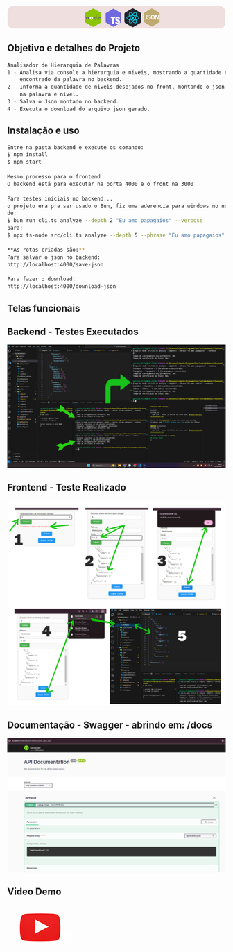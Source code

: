 <p align="center">
  <img src="./images/logo1.jpg" alt="Logo" />
</p>

## Objetivo e detalhes do Projeto
```bash
Analisador de Hierarquia de Palavras
1 - Analisa via console a hierarquia e niveis, mostrando a quantidade e nivel
    encontrado da palavra no backend.
2 - Informa a quantidade de niveis desejados no front, montando o json com base
    na palavra e nível.
3 - Salva o Json montado no backend.
4 - Executa o download do arquivo json gerado.
```

## Instalação e uso
```bash
Entre na pasta backend e execute os comando:
$ npm install 
$ npm start

Mesmo processo para o frontend
O backend está para executar na porta 4000 e o front na 3000

Para testes iniciais no backend...
o projeto era pra ser usado o Bun, fiz uma aderencia para windows no nodejs usando o npx ts-node.
de:
$ bun run cli.ts analyze --depth 2 "Eu amo papagaios" --verbose
para: 
$ npx ts-node src/cli.ts analyze --depth 5 --phrase "Eu amo papagaios" --verbose

**As rotas criadas são:**
Para salvar o json no backend:
http://localhost:4000/save-json

Para fazer o download:
http://localhost:4000/download-json

```

## Telas funcionais
## Backend - Testes Executados
<img src="./images/teste1.jpg" width="800" alt="Logo" />

## Frontend - Teste Realizado
<img src="./images/teste2.jpg" width="800" alt="Logo" />

## Documentação - Swagger - abrindo em: /docs
<img src="./images/doc.jpg" width="800" alt="Logo" />

## Video Demo
[![Assista ao vídeo](./images/video2.jpg)](https://youtu.be/K_-vpvMQup0)
